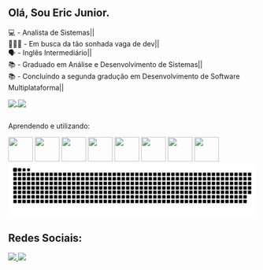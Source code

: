 ## Olá, Sou Eric Junior.

💻 - Analista de Sistemas|| <br>
🧑🏾‍💻 - Em busca da tão sonhada vaga de dev|| <br>
🗣️ - Inglês Intermediário|| <br>
📚 - Graduado em Análise e Desenvolvimento de Sistemas|| <br>
📚 - Concluíndo a segunda gradução em Desenvolvimento de Software Multiplataforma|| <br>



<a href="https://github.com/EricFNL1/github-readme-stats">
  <img height=200 align="center" src="https://github-readme-stats.vercel.app/api?username=EricFNL1&show_icons=true&theme=radical" />
</a>
<a href="https://github.com/EricFNL1/convoychat">
  <img height=200 align="center" src="https://github-readme-stats.vercel.app/api/top-langs?username=EricFNL1&layout=compact&langs_count=8&card_width=320" />
</a>

##
Aprendendo e utilizando:
<div style="display: inline_block" >
  <img  width="50" height="50" src="https://cdn.jsdelivr.net/gh/devicons/devicon@latest/icons/php/php-original.svg" />
  <img  width="50" height="50" src="https://cdn.jsdelivr.net/gh/devicons/devicon@latest/icons/html5/html5-original-wordmark.svg" />
  <img  width="50" height="50" src="https://cdn.jsdelivr.net/gh/devicons/devicon@latest/icons/css3/css3-original-wordmark.svg" />
  <img  width="50" height="50" src="https://cdn.jsdelivr.net/gh/devicons/devicon@latest/icons/java/java-plain-wordmark.svg" />
  <img  width="50" height="50" src="https://cdn.jsdelivr.net/gh/devicons/devicon@latest/icons/bootstrap/bootstrap-original.svg" />     
  <img  width="50" height="50" src="https://cdn.jsdelivr.net/gh/devicons/devicon@latest/icons/javascript/javascript-original.svg" />
  <img  width="50" height="50" src="https://cdn.jsdelivr.net/gh/devicons/devicon@latest/icons/laravel/laravel-original.svg" />
  <img  width="50" height="50" src="https://cdn.jsdelivr.net/gh/devicons/devicon@latest/icons/mysql/mysql-plain-wordmark.svg" />
</div>  

<picture align="center">
  <source media="(prefers-color-scheme: dark)" srcset="https://raw.githubusercontent.com/EricFNL1/EricFNL1/output/github-contribution-grid-snake-dark.svg">
  <source media="(prefers-color-scheme: light)" srcset="https://raw.githubusercontent.com/EricFNL1/EricFNL1/output/github-contribution-grid-snake-dark.svg">
  <img align="center" alt="github contribution grid snake animation" src="https://raw.githubusercontent.com/mari4souza/mari4souza/output/github-contribution-grid-snake.svg">
</picture>

##
## Redes Sociais:
<div style="display: inline_block" >
<a href="https://www.linkedin.com/in/ericf12/">
<img src="https://camo.githubusercontent.com/1fb28218088b45b065a7445cafa9d5f027a657f17cb4f8b3a9472b1f59952949/68747470733a2f2f696d672e736869656c64732e696f2f62616467652f2d4c696e6b6564496e2d2532333030373742353f7374796c653d666f722d7468652d6261646765266c6f676f3d6c696e6b6564696e266c6f676f436f6c6f723d7768697465" data-canonical-src="https://img.shields.io/badge/-LinkedIn-%230077B5?style=for-the-badge&amp;logo=linkedin&amp;logoColor=white" style="max-width: 100%;">
</a>
<a href="https://instagram.com/nexustech957" rel="nofollow"><img src="https://camo.githubusercontent.com/5fe8416cd5ba128163da401b036070cff85f0004eda8aa86575aaa1e93b1b5af/68747470733a2f2f696d672e736869656c64732e696f2f62616467652f2d496e7374616772616d2d2532334534343035463f7374796c653d666f722d7468652d6261646765266c6f676f3d696e7374616772616d266c6f676f436f6c6f723d7768697465" data-canonical-src="https://img.shields.io/badge/-Instagram-%23E4405F?style=for-the-badge&amp;logo=instagram&amp;logoColor=white" style="max-width: 100%;"></a>
</div> 
